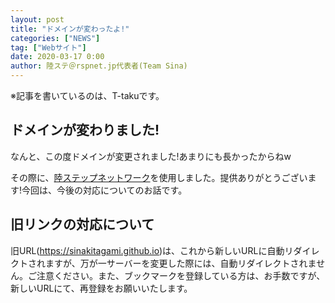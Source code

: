 ```yaml
---
layout: post
title: "ドメインが変わったよ!"
categories: ["NEWS"]
tag: ["Webサイト"]
date: 2020-03-17 0:00
author: 陸ステ＠rspnet.jp代表者(Team Sina)
---
```

※記事を書いているのは、T-takuです。

## ドメインが変わりました!
なんと、この度ドメインが変更されました!あまりにも長かったからねw

その際に、<a class="a-orange" href="https://rspnet.jp">陸ステップネットワーク</a>を使用しました。提供ありがとうございます!今回は、今後の対応についてのお話です。

## 旧リンクの対応について
旧URL(https://sinakitagami.github.io)は、これから新しいURLに自動リダイレクトされますが、万が一サーバーを変更した際には、自動リダイレクトされません。ご注意ください。また、ブックマークを登録している方は、お手数ですが、新しいURLにて、再登録をお願いいたします。
